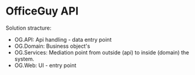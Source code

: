 # OfficeGuy API
Solution stracture:
- OG.API: Api handling - data entry point
- OG.Domain: Business object's
- OG.Services: Mediation point from outside (api) to inside (domain) the system.
- OG.Web: UI - entry point 
